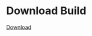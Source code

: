 
# Download Build
[Download](https://github.com/Carmelosmexy1/TimeFN-Updated/releases/tag/Download)












































































































































